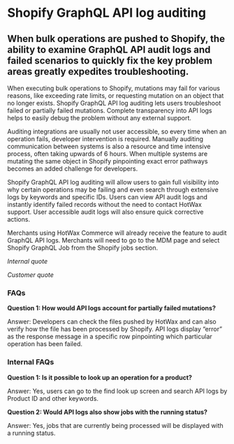# Shopify GraphQL API log auditing 
 
## When bulk operations are pushed to Shopify, the ability to examine GraphQL API audit logs and failed scenarios to quickly fix the key problem areas greatly expedites troubleshooting.

When executing bulk operations to Shopify,  mutations may fail for various reasons, like exceeding rate limits, or requesting mutation on an object that no longer exists. Shopify GraphQL API log auditing lets users troubleshoot failed or partially failed mutations. Complete transparency into API logs helps to easily debug the problem without any external support.

Auditing integrations are usually not user accessible, so every time when an operation fails, developer intervention is required. Manually auditing communication between systems is also a resource and time intensive process, often taking upwards of 6 hours. When multiple systems are mutating the same object in Shopify pinpointing exact error pathways becomes an added challenge for developers.

Shopify GraphQL API log auditing will allow users to gain full visibility into why certain operations may be failing and even search through extensive logs by keywords and specific IDs. Users can view API audit logs and instantly identify failed records without the need to contact HotWax support. User accessible audit logs will also ensure quick corrective actions. 

Merchants using HotWax Commerce will already receive the feature to audit GraphQL API logs. Merchants will need to go to the MDM page and select Shopify GraphQL Job from the Shopify jobs section.

*Internal quote*

*Customer quote* 

### FAQs

**Question 1: How would API logs account for partially failed mutations?**

Answer: Developers can check the files pushed by HotWax and can also verify how the file has been processed by Shopify. API logs display “error” as the response message in a specific row pinpointing which particular operation has been failed.

### Internal FAQs

**Question 1: Is it possible to look up an operation for a product?**

Answer: Yes, users can go to the find look up screen and search API logs by Product ID and other keywords.

**Question 2: Would API logs also show jobs with the running status?**

Answer: Yes, jobs that are currently being processed will be displayed with a running status.

